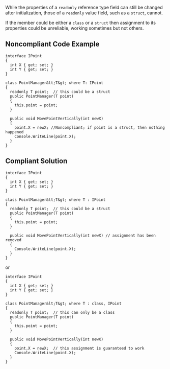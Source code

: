
While the properties of a `readonly` reference type field can still be changed after initialization, those of a `readonly` value field, such as a `struct`, cannot.

If the member could be either a `class` or a `struct` then assignment to its properties could be unreliable, working sometimes but not others.

## Noncompliant Code Example


    interface IPoint
    {
      int X { get; set; }
      int Y { get; set; }
    }
    
    class PointManager&lt;T&gt; where T: IPoint
    {
      readonly T point;  // this could be a struct
      public PointManager(T point)
      {
        this.point = point;
      }
    
      public void MovePointVertically(int newX)
      {
        point.X = newX; //Noncompliant; if point is a struct, then nothing happened
        Console.WriteLine(point.X);
      }
    }


## Compliant Solution


    interface IPoint
    {
      int X { get; set; }
      int Y { get; set; }
    }
    
    class PointManager&lt;T&gt; where T : IPoint
    {
      readonly T point;  // this could be a struct
      public PointManager(T point)
      {
        this.point = point;
      }
    
      public void MovePointVertically(int newX) // assignment has been removed
      {
        Console.WriteLine(point.X);
      }
    }


or


    interface IPoint
    {
      int X { get; set; }
      int Y { get; set; }
    }
    
    class PointManager&lt;T&gt; where T : class, IPoint
    {
      readonly T point;  // this can only be a class
      public PointManager(T point)
      {
        this.point = point;
      }
    
      public void MovePointVertically(int newX)
      {
        point.X = newX;  // this assignment is guaranteed to work
        Console.WriteLine(point.X);
      }
    }

